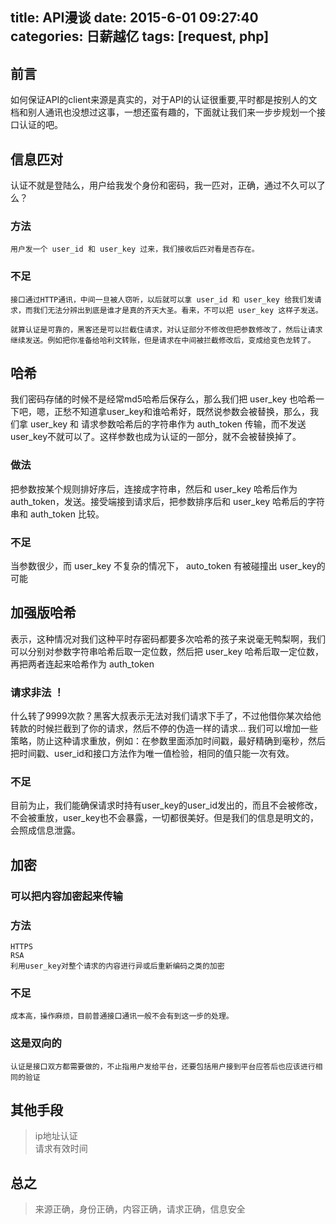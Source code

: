 title: API漫谈
date: 2015-6-01 09:27:40
categories: 日薪越亿
tags: [request, php]
---
## 前言
如何保证API的client来源是真实的，对于API的认证很重要,平时都是按别人的文档和别人通讯也没想过这事，一想还蛮有趣的，下面就让我们来一步步规划一个接口认证的吧。

## 信息匹对

认证不就是登陆么，用户给我发个身份和密码，我一匹对，正确，通过不久可以了么？

### 方法  
	用户发一个 user_id 和 user_key 过来，我们接收后匹对看是否存在。

### 不足  
	接口通过HTTP通讯，中间一旦被人窃听，以后就可以拿 user_id 和 user_key 给我们发请求，而我们无法分辨出到底是谁才是真的齐天大圣。看来，不可以把 user_key 这样子发送。

	就算认证是可靠的，黑客还是可以拦截住请求，对认证部分不修改但把参数修改了，然后让请求继续发送。例如把你准备给哈利文转账，但是请求在中间被拦截修改后，变成给变色龙转了。

## 哈希
我们密码存储的时候不是经常md5哈希后保存么，那么我们把 user_key 也哈希一下吧，嗯，正愁不知道拿user_key和谁哈希好，既然说参数会被替换，那么，我们拿 user_key 和 请求参数哈希后的字符串作为 auth_token 传输，而不发送 user_key不就可以了。这样参数也成为认证的一部分，就不会被替换掉了。

### 做法

把参数按某个规则排好序后，连接成字符串，然后和 user_key 哈希后作为 auth_token，发送。接受端接到请求后，把参数排序后和 user_key 哈希后的字符串和 auth_token 比较。

### 不足

当参数很少，而 user_key 不复杂的情况下， auto_token 有被碰撞出 user_key的可能

## 加强版哈希

表示，这种情况对我们这种平时存密码都要多次哈希的孩子来说毫无鸭梨啊，我们可以分别对参数字符串哈希后取一定位数，然后把 user_key 哈希后取一定位数，再把两者连起来哈希作为 auth_token

### 请求非法 ！

什么转了9999次款？黑客大叔表示无法对我们请求下手了，不过他借你某次给他转款的时候拦截到了你的请求，然后不停的伪造一样的请求… 我们可以增加一些策略，防止这种请求重放，例如：在参数里面添加时间戳，最好精确到毫秒，然后把时间戳、user_id和接口方法作为唯一值检验，相同的值只能一次有效。

### 不足

目前为止，我们能确保请求时持有user_key的user_id发出的，而且不会被修改，不会被重放，user_key也不会暴露，一切都很美好。但是我们的信息是明文的，会照成信息泄露。

## 加密

### 可以把内容加密起来传输

### 方法  
	HTTPS  
	RSA  
	利用user_key对整个请求的内容进行异或后重新编码之类的加密

### 不足  
	成本高，操作麻烦，目前普通接口通讯一般不会有到这一步的处理。

### 这是双向的  
	认证是接口双方都需要做的，不止指用户发给平台，还要包括用户接到平台应答后也应该进行相同的验证

## 其他手段 
>	ip地址认证  
	请求有效时间  

## 总之
>	来源正确，身份正确，内容正确，请求正确，信息安全
